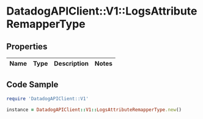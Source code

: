 # DatadogAPIClient::V1::LogsAttributeRemapperType

## Properties

Name | Type | Description | Notes
------------ | ------------- | ------------- | -------------

## Code Sample

```ruby
require 'DatadogAPIClient::V1'

instance = DatadogAPIClient::V1::LogsAttributeRemapperType.new()
```


